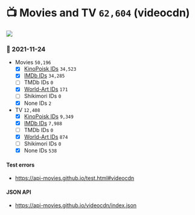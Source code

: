 # :tv: Movies and TV `62,604` (videocdn)

<a href="https://API-Movies.github.io"><img src="https://API-Movies.github.io/banner.png?cache"></a>

### :date: 2021-11-24
- Movies `50,196`
  - [x] <a href="https://API-Movies.github.io/videocdn/movie_kinopoisk_ids.json">KinoPoisk IDs</a> `34,523`
  - [x] <a href="https://API-Movies.github.io/videocdn/movie_imdb_ids.json">IMDb IDs</a> `34,285`
  - [ ] TMDb IDs `0`
  - [x] <a href="https://API-Movies.github.io/videocdn/movie_world_art_ids.json">World-Art IDs</a> `171`
  - [ ] Shikimori IDs `0`
  - [x] None IDs `2`
- TV `12,408`
  - [x] <a href="https://API-Movies.github.io/videocdn/tv_kinopoisk_ids.json">KinoPoisk IDs</a> `9,349`
  - [x] <a href="https://API-Movies.github.io/videocdn/tv_imdb_ids.json">IMDb IDs</a> `7,988`
  - [ ] TMDb IDs `0`
  - [x] <a href="https://API-Movies.github.io/videocdn/tv_world_art_ids.json">World-Art IDs</a> `874`
  - [ ] Shikimori IDs `0`
  - [x] None IDs `538`
#### Test errors
- <a href='https://api-movies.github.io/test.html#videocdn'>https://api-movies.github.io/test.html#videocdn</a>
#### JSON API
- <a href='https://api-movies.github.io/videocdn/index.json'>https://api-movies.github.io/videocdn/index.json</a>
